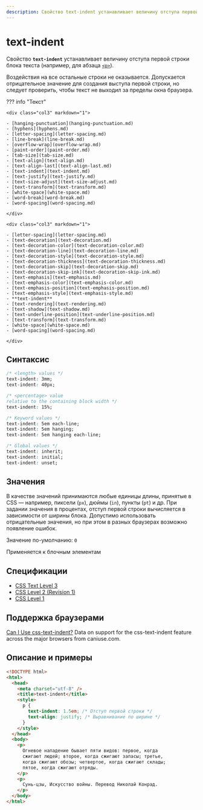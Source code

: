 ```yaml
---
description: Свойство text-indent устанавливает величину отступа первой строки блока текста
---
```


# text-indent

Свойство **`text-indent`** устанавливает величину отступа первой строки блока текста (например, для абзаца [`<p>`](/html/p/)).

Воздействия на все остальные строки не оказывается. Допускается отрицательное значение для создания выступа первой строки, но следует проверить, чтобы текст не выходил за пределы окна браузера.

??? info "Текст"

    <div class="col3" markdown="1">

    - [hanging-punctuation](hanging-punctuation.md)
    - [hyphens](hyphens.md)
    - [letter-spacing](letter-spacing.md)
    - [line-break](line-break.md)
    - [overflow-wrap](overflow-wrap.md)
    - [paint-order](paint-order.md)
    - [tab-size](tab-size.md)
    - [text-align](text-align.md)
    - [text-align-last](text-align-last.md)
    - [text-indent](text-indent.md)
    - [text-justify](text-justify.md)
    - [text-size-adjust](text-size-adjust.md)
    - [text-transform](text-transform.md)
    - [white-space](white-space.md)
    - [word-break](word-break.md)
    - [word-spacing](word-spacing.md)

    </div>

    <div class="col3" markdown="1">

    - [letter-spacing](letter-spacing.md)
    - [text-decoration](text-decoration.md)
    - [text-decoration-color](text-decoration-color.md)
    - [text-decoration-line](text-decoration-line.md)
    - [text-decoration-style](text-decoration-style.md)
    - [text-decoration-thickness](text-decoration-thickness.md)
    - [text-decoration-skip](text-decoration-skip.md)
    - [text-decoration-skip-ink](text-decoration-skip-ink.md)
    - [text-emphasis](text-emphasis.md)
    - [text-emphasis-color](text-emphasis-color.md)
    - [text-emphasis-position](text-emphasis-position.md)
    - [text-emphasis-style](text-emphasis-style.md)
    - **text-indent**
    - [text-rendering](text-rendering.md)
    - [text-shadow](text-shadow.md)
    - [text-underline-position](text-underline-position.md)
    - [text-transform](text-transform.md)
    - [white-space](white-space.md)
    - [word-spacing](word-spacing.md)

    </div>

## Синтаксис

```css
/* <length> values */
text-indent: 3mm;
text-indent: 40px;

/* <percentage> value
relative to the containing block width */
text-indent: 15%;

/* Keyword values */
text-indent: 5em each-line;
text-indent: 5em hanging;
text-indent: 5em hanging each-line;

/* Global values */
text-indent: inherit;
text-indent: initial;
text-indent: unset;
```

## Значения

В качестве значений принимаются любые единицы длины, принятые в CSS — например, пиксели (`px`), дюймы (`in`), пункты (`pt`) и др. При задании значения в процентах, отступ первой строки вычисляется в зависимости от ширины блока. Допустимо использовать отрицательные значения, но при этом в разных браузерах возможно появление ошибок.

Значение по-умолчанию: `0`

Применяется к блочным элементам

## Спецификации

- [CSS Text Level 3](http://dev.w3.org/csswg/css3-text/#text-indent)
- [CSS Level 2 (Revision 1)](http://www.w3.org/TR/CSS2/text.html#indentation-prop)
- [CSS Level 1](http://www.w3.org/TR/CSS1/#text-indent)

## Поддержка браузерами

<p class="ciu_embed" data-feature="css-text-indent" data-periods="future_1,current,past_1,past_2">
  <a href="http://caniuse.com/#feat=css-text-indent">Can I Use css-text-indent?</a> Data on support for the css-text-indent feature across the major browsers from caniuse.com.
</p>

## Описание и примеры

```html
<!DOCTYPE html>
<html>
  <head>
    <meta charset="utf-8" />
    <title>text-indent</title>
    <style>
      p {
        text-indent: 1.5em; /* Отступ первой строки */
        text-align: justify; /* Выравнивание по ширине */
      }
    </style>
  </head>
  <body>
    <p>
      Огневое нападение бывает пяти видов: первое, когда
      сжигают людей; второе, когда сжигают запасы; третье,
      когда сжигают обозы; четвертое, когда сжигают склады;
      пятое, когда сжигают отряды.
    </p>
    <p>
      Сунь-цзы, Искусство войны. Перевод Николай Конрад.
    </p>
  </body>
</html>
```
